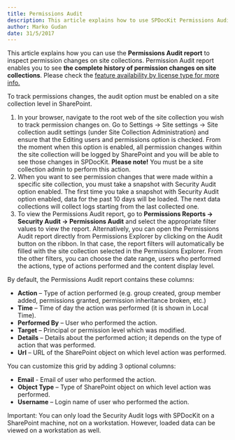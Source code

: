 ```yaml
---
title: Permissions Audit
description: This article explains how to use SPDocKit Permissions Audit report to track who made certain permissions changes, when and on which securable object that specific action has been performed.
author: Marko Gudan
date: 31/5/2017
---
```


This article explains how you can use the __Permissions Audit report__ to inspect permission changes on site collections. Permission Audit report enables you to see __the complete history of permission changes on site collections__. Please check the [feature availability by license type for more info.](https://www.spdockit.com/orders)

To track permissions changes, the audit option must be enabled on a site collection level in SharePoint.

1. In your browser, navigate to the root web of the site collection you wish to track permission changes on. Go to Settings -> Site settings -> Site collection audit settings (under Site Collection Administration) and ensure that the Editing users and permissions option is checked. From the moment when this option is enabled, all permission changes within the site collection will be logged by SharePoint and you will be able to see those changes in SPDocKit. __Please note!__ You must be a site collection admin to perform this action.
1. When you want to see permission changes that were made within a specific site collection, you must take a snapshot with Security Audit option enabled. The first time you take a snapshot with Security Audit option enabled, data for the past 10 days will be loaded. The next data collections will collect logs starting from the last collected one.
1. To view the Permissions Audit report, go to __Permissions Reports -> Security Audit -> Permissions Audit__ and select the appropriate filter values to view the report. Alternatively, you can open the Permissions Audit report directly from Permissions Explorer by clicking on the Audit button on the ribbon. In that case, the report filters will automatically be filled with the site collection selected in the Permissions Explorer. 
From the other filters, you can choose the date range, users who performed the actions, type of actions performed and the content display level.  

By default, the Permissions Audit report contains these columns:  

* __Action__ – Type of action performed (e.g. group created, group member added, permissions granted, permission inheritance broken, etc.)  
* __Time__ – Time of day the action was performed (it is shown in Local Time).  
* __Performed By__ – User who performed the action.  
* __Target__ – Principal or permission level which was modified.  
* __Details__ – Details about the performed action; it depends on the type of action that was performed.  
* __Url__ – URL of the SharePoint object on which level action was performed.  

You can customize this grid by adding 3 optional columns:  
* __Email__ - Email of user who performed the action.  
* __Object Type__ – Type of SharePoint object on which level action was performed.  
* __Username__ – Login name of user who performed the action.  

Important: You can only load the Security Audit logs with SPDocKit on a SharePoint machine, not on a workstation. However, loaded data can be viewed on a workstation as well. 
